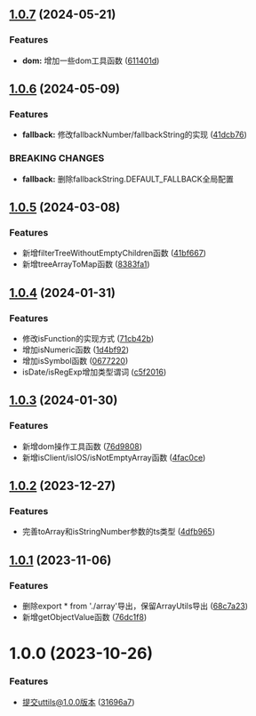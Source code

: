 

## [1.0.7](https://github.com/fangwenzheng88/utils/compare/v1.0.6...v1.0.7) (2024-05-21)


### Features

* **dom:** 增加一些dom工具函数 ([611401d](https://github.com/fangwenzheng88/utils/commit/611401dec3896d4ec4527a7b17eb469293c74f70))

## [1.0.6](https://github.com/fangwenzheng88/utils/compare/v1.0.5...v1.0.6) (2024-05-09)


### Features

* **fallback:** 修改fallbackNumber/fallbackString的实现 ([41dcb76](https://github.com/fangwenzheng88/utils/commit/41dcb766d97306ab71a435f7765391a06817a484))


### BREAKING CHANGES

* **fallback:** 删除fallbackString.DEFAULT_FALLBACK全局配置

## [1.0.5](https://github.com/fangwenzheng88/utils/compare/v1.0.4...v1.0.5) (2024-03-08)


### Features

* 新增filterTreeWithoutEmptyChildren函数 ([41bf667](https://github.com/fangwenzheng88/utils/commit/41bf6673b82a5580df3a23e8cf39765a56fd508a))
* 新增treeArrayToMap函数 ([8383fa1](https://github.com/fangwenzheng88/utils/commit/8383fa15c96d99e15af6ee756d0c275188895e7a))

## [1.0.4](https://github.com/fangwenzheng88/utils/compare/v1.0.3...v1.0.4) (2024-01-31)


### Features

* 修改isFunction的实现方式 ([71cb42b](https://github.com/fangwenzheng88/utils/commit/71cb42b975cdbe68a5c82645525f6d55434bf78a))
* 增加isNumeric函数 ([1d4bf92](https://github.com/fangwenzheng88/utils/commit/1d4bf9229268f678d6c8f7e022442f7c64218cda))
* 增加isSymbol函数 ([0677220](https://github.com/fangwenzheng88/utils/commit/067722099d50aa31276eedcab28281e3a379d040))
* isDate/isRegExp增加类型谓词 ([c5f2016](https://github.com/fangwenzheng88/utils/commit/c5f20169e0464c5f9e607d30b34618c6d156b4e2))

## [1.0.3](https://github.com/fangwenzheng88/utils/compare/v1.0.2...v1.0.3) (2024-01-30)


### Features

* 新增dom操作工具函数 ([76d9808](https://github.com/fangwenzheng88/utils/commit/76d9808fca28924b3f91741ff1ebda4f7e64726b))
* 新增isClient/isIOS/isNotEmptyArray函数 ([4fac0ce](https://github.com/fangwenzheng88/utils/commit/4fac0ce6d0b35093a68047ee8a058dd6ad2b78c4))

## [1.0.2](https://github.com/fangwenzheng88/utils/compare/v1.0.1...v1.0.2) (2023-12-27)


### Features

* 完善toArray和isStringNumber参数的ts类型 ([4dfb965](https://github.com/fangwenzheng88/utils/commit/4dfb9653e47ae693b7ea2c01358091a723df45c2))

## [1.0.1](https://github.com/fangwenzheng88/utils/compare/v1.0.0...v1.0.1) (2023-11-06)


### Features

* 删除export * from './array'导出，保留ArrayUtils导出 ([68c7a23](https://github.com/fangwenzheng88/utils/commit/68c7a2362c670855dd5f80bfe91fd2df001caec4))
* 新增getObjectValue函数 ([76dc1f8](https://github.com/fangwenzheng88/utils/commit/76dc1f8d70d448842566a0751f44cc2bc3e568e6))

# 1.0.0 (2023-10-26)

### Features

- 提交uttils@1.0.0版本 ([31696a7](https://github.com/fangwenzheng88/utils/commit/31696a7647aaec4236f4df6eb5a6fad99e6cd4ec))